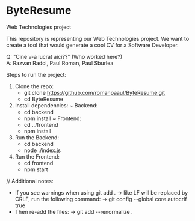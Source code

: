 # ByteResume
Web Technologies project

This repository is representing our Web Technologies project.
We want to create a tool that would generate a cool CV for a Software Developer.

Q: "Cine v-a lucrat aici??" (Who worked here?)  
A: Razvan Radoi, Paul Roman, Paul Sburlea


Steps to run the project:
  1) Clone the repo:
     - git clone https://github.com/romanpaaul/ByteResume.git
     - cd ByteResume
  2) Install dependencies:
     ~ Backend:
       - cd backend
       - npm install
     ~ Frontend:
       - cd ../frontend
       - npm install
  3) Run the Backend:
     - cd backend
     - node ./index.js
  4) Run the Frontend:
     - cd frontend
     - npm start

// Additional notes:
  - If you see warnings when using git add . -> like LF will be replaced by CRLF, run the following command: -> git config --global core.autocrlf true
  - Then re-add the files: -> git add --renormalize .

      
